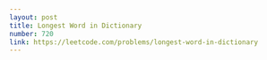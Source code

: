 ```yaml
---
layout: post
title: Longest Word in Dictionary
number: 720
link: https://leetcode.com/problems/longest-word-in-dictionary
---
```

